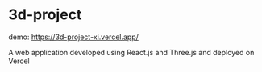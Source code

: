 # 3d-project
demo:
https://3d-project-xi.vercel.app/

A web application developed using React.js and Three.js and deployed on Vercel


